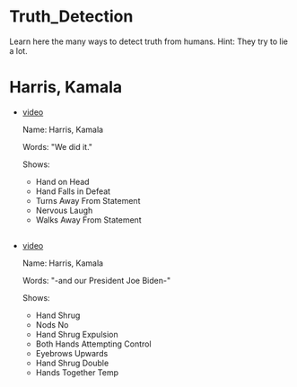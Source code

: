 # Truth_Detection
Learn here the many ways to detect truth from humans.
Hint: They try to lie a lot.

#
# Harris, Kamala
+ [video](https://twitter.com/CollegeOfScript/status/1610768219823915018)

  Name: Harris, Kamala
  
  Words: "We did it."
  
  Shows:
  * Hand on Head
  * Hand Falls in Defeat
  * Turns Away From Statement
  * Nervous Laugh
  * Walks Away From Statement
##
+ [video](https://twitter.com/CollegeOfScript/status/1615154629637029889)

  Name: Harris, Kamala
  
  Words: "-and our President Joe Biden-"
  
  Shows:
  * Hand Shrug
  * Nods No
  * Hand Shrug Expulsion
  * Both Hands Attempting Control
  * Eyebrows Upwards
  * Hand Shrug Double
  * Hands Together Temp
##



